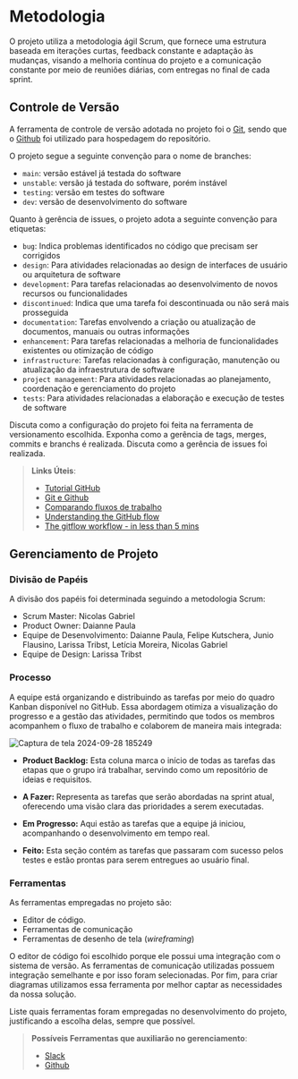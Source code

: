 
# Metodologia

O projeto utiliza a metodologia ágil Scrum, que fornece uma estrutura baseada em iterações curtas, feedback constante e adaptação às mudanças, visando a melhoria contínua do projeto e a comunicação constante por meio de reuniões diárias, com entregas no final de cada sprint.

## Controle de Versão

A ferramenta de controle de versão adotada no projeto foi o
[Git](https://git-scm.com/), sendo que o [Github](https://github.com)
foi utilizado para hospedagem do repositório.

O projeto segue a seguinte convenção para o nome de branches:

- `main`: versão estável já testada do software
- `unstable`: versão já testada do software, porém instável
- `testing`: versão em testes do software
- `dev`: versão de desenvolvimento do software

Quanto à gerência de issues, o projeto adota a seguinte convenção para
etiquetas:

- `bug`: Indica problemas identificados no código que precisam ser corrigidos
- `design`: Para atividades relacionadas ao design de interfaces de usuário ou arquitetura de software
- `development`: Para tarefas relacionadas ao desenvolvimento de novos recursos ou funcionalidades
- `discontinued`: Indica que uma tarefa foi descontinuada ou não será mais prosseguida
- `documentation`: Tarefas envolvendo a criação ou atualização de documentos, manuais ou outras informações
- `enhancement`: Para tarefas relacionadas a melhoria de funcionalidades existentes ou otimização de código
- `infrastructure`: Tarefas relacionadas à configuração, manutenção ou atualização da infraestrutura de software
- `project management`: Para atividades relacionadas ao planejamento, coordenação e gerenciamento do projeto
- `tests`: Para atividades relacionadas a elaboração e execução de testes de software


Discuta como a configuração do projeto foi feita na ferramenta de versionamento escolhida. Exponha como a gerência de tags, merges, commits e branchs é realizada. Discuta como a gerência de issues foi realizada.

> **Links Úteis**:
> - [Tutorial GitHub](https://guides.github.com/activities/hello-world/)
> - [Git e Github](https://www.youtube.com/playlist?list=PLHz_AreHm4dm7ZULPAmadvNhH6vk9oNZA)
>  - [Comparando fluxos de trabalho](https://www.atlassian.com/br/git/tutorials/comparing-workflows)
> - [Understanding the GitHub flow](https://guides.github.com/introduction/flow/)
> - [The gitflow workflow - in less than 5 mins](https://www.youtube.com/watch?v=1SXpE08hvGs)

## Gerenciamento de Projeto

### Divisão de Papéis

A divisão dos papéis foi determinada seguindo a metodologia Scrum:

- Scrum Master: Nicolas Gabriel
- Product Owner: Daianne Paula
- Equipe de Desenvolvimento: Daianne Paula, Felipe Kutschera, Junio Flausino, Larissa Tribst, Letícia Moreira, Nicolas Gabriel
- Equipe de Design: Larissa Tribst

### Processo

A equipe está organizando e distribuindo as tarefas por meio do quadro Kanban disponível no GitHub. Essa abordagem otimiza a visualização do progresso e a gestão das atividades, permitindo que todos os membros acompanhem o fluxo de trabalho e colaborem de maneira mais integrada:
 
![Captura de tela 2024-09-28 185249](https://github.com/user-attachments/assets/3c770806-7041-4703-9617-57124f7a9e26)

- **Product Backlog:** Esta coluna marca o início de todas as tarefas das etapas que o grupo irá trabalhar, servindo como um repositório de ideias e requisitos.

- **A Fazer:** Representa as tarefas que serão abordadas na sprint atual, oferecendo uma visão clara das prioridades a serem executadas.

- **Em Progresso:** Aqui estão as tarefas que a equipe já iniciou, acompanhando o desenvolvimento em tempo real.

- **Feito:** Esta seção contém as tarefas que passaram com sucesso pelos testes e estão prontas para serem entregues ao usuário final.

### Ferramentas

As ferramentas empregadas no projeto são:

- Editor de código.
- Ferramentas de comunicação
- Ferramentas de desenho de tela (_wireframing_)

O editor de código foi escolhido porque ele possui uma integração com o
sistema de versão. As ferramentas de comunicação utilizadas possuem
integração semelhante e por isso foram selecionadas. Por fim, para criar
diagramas utilizamos essa ferramenta por melhor captar as
necessidades da nossa solução.

Liste quais ferramentas foram empregadas no desenvolvimento do projeto, justificando a escolha delas, sempre que possível.
 
> **Possíveis Ferramentas que auxiliarão no gerenciamento**: 
> - [Slack](https://slack.com/)
> - [Github](https://github.com/)
